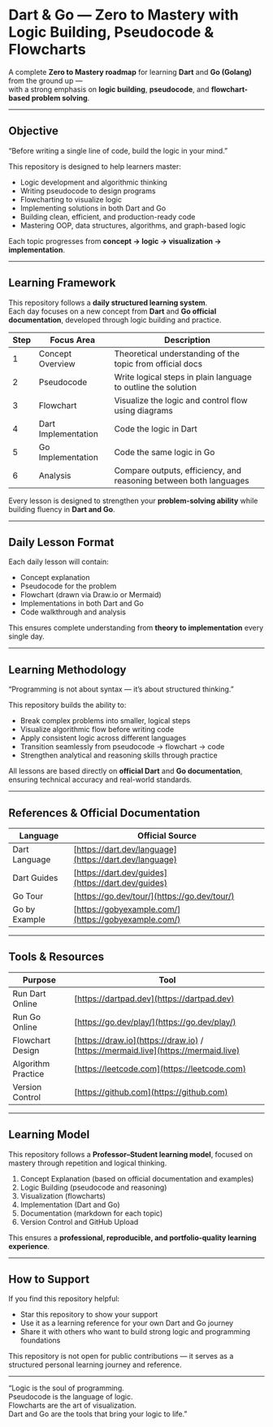 # Dart & Go — Zero to Mastery with Logic Building, Pseudocode & Flowcharts

A complete **Zero to Mastery roadmap** for learning **Dart** and **Go (Golang)** from the ground up —  
with a strong emphasis on **logic building**, **pseudocode**, and **flowchart-based problem solving**.

---

## Objective

“Before writing a single line of code, build the logic in your mind.”

This repository is designed to help learners master:
- Logic development and algorithmic thinking  
- Writing pseudocode to design programs  
- Flowcharting to visualize logic  
- Implementing solutions in both Dart and Go  
- Building clean, efficient, and production-ready code  
- Mastering OOP, data structures, algorithms, and graph-based logic  

Each topic progresses from **concept → logic → visualization → implementation**.

---

## Learning Framework

This repository follows a **daily structured learning system**.  
Each day focuses on a new concept from **Dart** and **Go official documentation**, developed through logic building and practice.

| Step | Focus Area | Description |
|------|-------------|--------------|
| 1 | Concept Overview | Theoretical understanding of the topic from official docs |
| 2 | Pseudocode | Write logical steps in plain language to outline the solution |
| 3 | Flowchart | Visualize the logic and control flow using diagrams |
| 4 | Dart Implementation | Code the logic in Dart |
| 5 | Go Implementation | Code the same logic in Go |
| 6 | Analysis | Compare outputs, efficiency, and reasoning between both languages |

Every lesson is designed to strengthen your **problem-solving ability** while building fluency in **Dart and Go**.

---

## Daily Lesson Format

Each daily lesson will contain:
- Concept explanation  
- Pseudocode for the problem  
- Flowchart (drawn via Draw.io or Mermaid)  
- Implementations in both Dart and Go  
- Code walkthrough and analysis  

This ensures complete understanding from **theory to implementation** every single day.

---

## Learning Methodology

“Programming is not about syntax — it’s about structured thinking.”

This repository builds the ability to:
- Break complex problems into smaller, logical steps  
- Visualize algorithmic flow before writing code  
- Apply consistent logic across different languages  
- Transition seamlessly from pseudocode → flowchart → code  
- Strengthen analytical and reasoning skills through practice  

All lessons are based directly on **official Dart** and **Go documentation**, ensuring technical accuracy and real-world standards.

---

## References & Official Documentation

| Language | Official Source |
|-----------|------------------|
| Dart Language | [https://dart.dev/language](https://dart.dev/language) |
| Dart Guides | [https://dart.dev/guides](https://dart.dev/guides) |
| Go Tour | [https://go.dev/tour/](https://go.dev/tour/) |
| Go by Example | [https://gobyexample.com/](https://gobyexample.com/) |

---

## Tools & Resources

| Purpose | Tool |
|----------|------|
| Run Dart Online | [https://dartpad.dev](https://dartpad.dev) |
| Run Go Online | [https://go.dev/play/](https://go.dev/play/) |
| Flowchart Design | [https://draw.io](https://draw.io) / [https://mermaid.live](https://mermaid.live) |
| Algorithm Practice | [https://leetcode.com](https://leetcode.com) |
| Version Control | [https://github.com](https://github.com) |

---

## Learning Model

This repository follows a **Professor–Student learning model**, focused on mastery through repetition and logical thinking.

1. Concept Explanation (based on official documentation and examples)  
2. Logic Building (pseudocode and reasoning)  
3. Visualization (flowcharts)  
4. Implementation (Dart and Go)  
5. Documentation (markdown for each topic)  
6. Version Control and GitHub Upload  

This ensures a **professional, reproducible, and portfolio-quality learning experience**.

---

## How to Support

If you find this repository helpful:
- Star this repository to show your support  
- Use it as a learning reference for your own Dart and Go journey  
- Share it with others who want to build strong logic and programming foundations  

This repository is not open for public contributions — it serves as a structured personal learning journey and reference.

---

“Logic is the soul of programming.  
Pseudocode is the language of logic.  
Flowcharts are the art of visualization.  
Dart and Go are the tools that bring your logic to life.”
